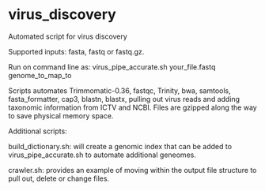 # virus_discovery
Automated script for virus discovery

Supported inputs: fasta, fastq or fastq.gz. 

Run on command line as: virus_pipe_accurate.sh your_file.fastq genome_to_map_to

Scripts automates Trimmomatic-0.36, fastqc, Trinity, bwa, samtools, fasta_formatter, cap3, blastn, blastx, pulling out virus reads and adding taxonomic information from ICTV and NCBI. Files are gzipped along the way to save physical memory space.

Additional scripts:

build_dictionary.sh: will create a genomic index that can be added to virus_pipe_accurate.sh to automate additional geneomes.

crawler.sh: provides an example of moving within the output file structure to pull out, delete or change files. 
